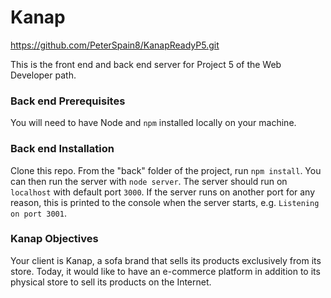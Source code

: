 # Kanap #

https://github.com/PeterSpain8/KanapReadyP5.git

This is the front end and back end server for Project 5 of the Web Developer path.

### Back end Prerequisites ###

You will need to have Node and `npm` installed locally on your machine.

### Back end Installation ###

Clone this repo. From the "back" folder of the project, run `npm install`. You 
can then run the server with `node server`. 
The server should run on `localhost` with default port `3000`. If the
server runs on another port for any reason, this is printed to the
console when the server starts, e.g. `Listening on port 3001`.

### Kanap Objectives ###
Your client is Kanap, a sofa brand that sells its products exclusively from its store. 
Today, it would like to have an e-commerce platform in addition to its physical store to sell its products on the Internet.
